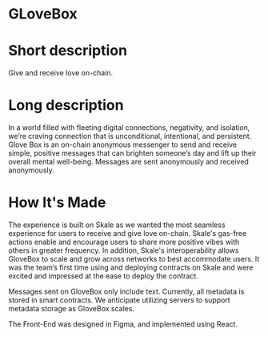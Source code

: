 # GLoveBox

# Short description
Give and receive love on-chain. 

# Long description
In a world filled with fleeting digital connections, negativity, and isolation, we’re craving connection that is unconditional, intentional, and persistent. Glove Box is an on-chain anonymous messenger to send and receive simple, positive messages that can brighten someone’s day and lift up their overall mental well-being. Messages are sent anonymously and received anonymously. 

# How It's Made
The experience is built on Skale as we wanted the most seamless experience for users to receive and give love on-chain. Skale's gas-free actions enable and encourage users to share more positive vibes with others in greater frequency. In addition, Skale's interoperability allows GloveBox to scale and grow across networks to best accommodate users. It was the team’s first time using and deploying contracts on Skale and were excited and impressed at the ease to deploy the contract.

Messages sent on GloveBox only include text. Currently, all metadata is stored in smart contracts. We anticipate utilizing servers to support metadata storage as GloveBox scales.

The Front-End was designed in Figma, and implemented using React. 

